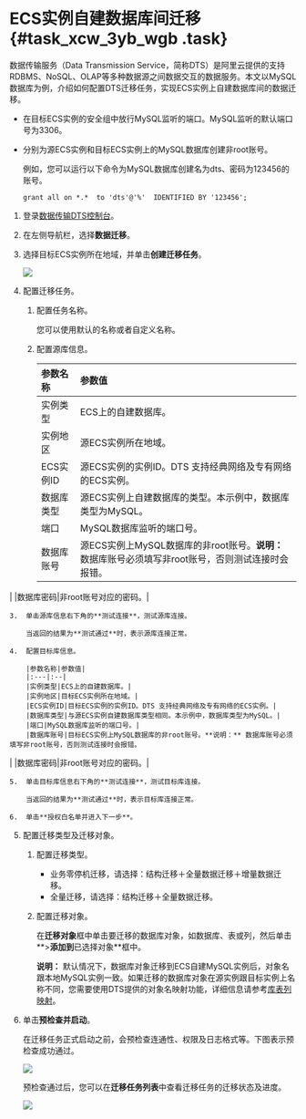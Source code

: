 # ECS实例自建数据库间迁移 {#task_xcw_3yb_wgb .task}

数据传输服务（Data Transmission Service，简称DTS）是阿里云提供的支持RDBMS、NoSQL、OLAP等多种数据源之间数据交互的数据服务。本文以MySQL数据库为例，介绍如何配置DTS迁移任务，实现ECS实例上自建数据库间的数据迁移。

-   在目标ECS实例的安全组中放行MySQL监听的端口。MySQL监听的默认端口号为3306。
-   分别为源ECS实例和目标ECS实例上的MySQL数据库创建非root账号。

    例如，您可以运行以下命令为MySQL数据库创建名为dts、密码为123456的账号。

    ```
    grant all on *.*  to 'dts'@'%'  IDENTIFIED BY '123456';
    ```


1.  登录[数据传输DTS控制台](https://dts.console.aliyun.com/)。 
2.  在左侧导航栏，选择**数据迁移**。 
3.  选择目标ECS实例所在地域，并单击**创建迁移任务**。 

    ![](http://static-aliyun-doc.oss-cn-hangzhou.aliyuncs.com/assets/img/128824/155133261239275_zh-CN.png)

4.  配置迁移任务。 
    1.  配置任务名称。 

        您可以使用默认的名称或者自定义名称。

    2.  配置源库信息。 

        |参数名称|参数值|
        |:---|:--|
        |实例类型|ECS上的自建数据库。|
        |实例地区|源ECS实例所在地域。|
        |ECS实例ID|源ECS实例的实例ID。DTS 支持经典网络及专有网络的ECS实例。|
        |数据库类型|源ECS实例上自建数据库的类型。本示例中，数据库类型为MySQL。|
        |端口|MySQL数据库监听的端口号。|
        |数据库账号|源ECS实例上MySQL数据库的非root账号。**说明：** 数据库账号必须填写非root账号，否则测试连接时会报错。

|
        |数据库密码|非root账号对应的密码。|

    3.  单击源库信息右下角的**测试连接**，测试源库连接。 

        当返回的结果为**测试通过**时，表示源库连接正常。

    4.  配置目标库信息。 

        |参数名称|参数值|
        |:---|:--|
        |实例类型|ECS上的自建数据库。|
        |实例地区|目标ECS实例所在地域。|
        |ECS实例ID|目标ECS实例的实例ID。DTS 支持经典网络及专有网络的ECS实例。|
        |数据库类型|与源ECS实例自建数据库类型相同。本示例中，数据库类型为MySQL。|
        |端口|MySQL数据库监听的端口号。|
        |数据库账号|目标ECS实例上MySQL数据库的非root账号。**说明：** 数据库账号必须填写非root账号，否则测试连接时会报错。

|
        |数据库密码|非root账号对应的密码。|

    5.  单击目标库信息右下角的**测试连接**，测试目标库连接。 

        当返回的结果为**测试通过**时，表示目标库连接正常。

    6.  单击**授权白名单并进入下一步**。 
5.  配置迁移类型及迁移对象。 
    1.  配置迁移类型。 
        -   业务零停机迁移，请选择：结构迁移＋全量数据迁移＋增量数据迁移。
        -   全量迁移，请选择：结构迁移＋全量数据迁移。
    2.  配置迁移对象。 

        在**迁移对象**框中单击要迁移的数据库对象，如数据库、表或列，然后单击**\>**添加到**已选择对象**框中。

        **说明：** 默认情况下，数据库对象迁移到ECS自建MySQL实例后，对象名跟本地MySQL实例一致。如果迁移的数据库对象在源实例跟目标实例上名称不同，您需要使用DTS提供的对象名映射功能，详细信息请参考[库表列映射](https://help.aliyun.com/document_detail/26628.html)。

6.  单击**预检查并启动**。 

    在迁移任务正式启动之前，会预检查连通性、权限及日志格式等。下图表示预检查成功通过。

    ![](http://static-aliyun-doc.oss-cn-hangzhou.aliyuncs.com/assets/img/128824/155133261239304_zh-CN.png)

    预检查通过后，您可以在**迁移任务列表**中查看迁移任务的迁移状态及进度。

    ![](http://static-aliyun-doc.oss-cn-hangzhou.aliyuncs.com/assets/img/128824/155133261239321_zh-CN.png)


